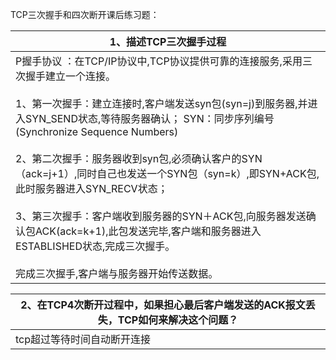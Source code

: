 TCP三次握手和四次断开课后练习题：





| 1、描述TCP三次握手过程                                       |
| ------------------------------------------------------------ |
| P握手协议 ：在TCP/IP协议中,TCP协议提供可靠的连接服务,采用三次握手建立一个连接。<br/><br/>1、第一次握手：建立连接时,客户端发送syn包(syn=j)到服务器,并进入SYN_SEND状态,等待服务器确认； SYN：同步序列编号(Synchronize Sequence Numbers)<br/><br/>2、第二次握手：服务器收到syn包,必须确认客户的SYN（ack=j+1）,同时自己也发送一个SYN包（syn=k）,即SYN+ACK包,此时服务器进入SYN_RECV状态； <br/><br/>3、第三次握手：客户端收到服务器的SYN＋ACK包,向服务器发送确认包ACK(ack=k+1),此包发送完毕,客户端和服务器进入ESTABLISHED状态,完成三次握手。<br/><br/>完成三次握手,客户端与服务器开始传送数据。 |





| 2、在TCP4次断开过程中，如果担心最后客户端发送的ACK报文丢失，TCP如何来解决这个问题？ |
| ------------------------------------------------------------ |
| tcp超过等待时间自动断开连接                                  |